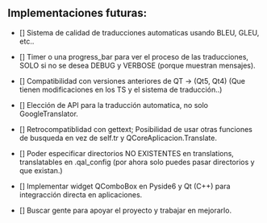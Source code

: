 ## Implementaciones futuras:

- [] Sistema de calidad de traducciones automaticas usando BLEU, GLEU, etc..
- [] Timer o una progress_bar para ver el proceso de las traducciones, SOLO si no se desea DEBUG y VERBOSE (porque muestran mensajes).
- [] Compatibilidad con versiones anteriores de QT -> (Qt5, Qt4) (Que tienen modificaciones en los TS y el sistema de traducción..)
- [] Elección de API para la traducción automatica, no solo GoogleTranslator.
- [] Retrocompatiblidad con gettext; Posibilidad de usar otras funciones de busqueda en vez de self.tr y QCoreAplicacion.Translate.
- [] Poder especificar directorios NO EXISTENTES en translations, translatables en .qal_config (por ahora solo puedes pasar directorios y que existan.)
- [] Implementar widget QComboBox en Pyside6 y Qt (C++) para integracción directa en aplicaciones.

- [] Buscar gente para apoyar el proyecto y trabajar en mejorarlo.